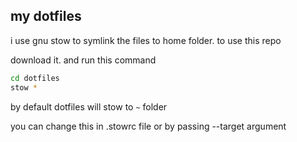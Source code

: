 ## my dotfiles

i  use gnu stow to symlink the files to home folder.
to use this repo

download it. and run this command

```bash
cd dotfiles
stow *
```

by default dotfiles will stow to `~` folder

you can change this in .stowrc file or by passing --target argument
